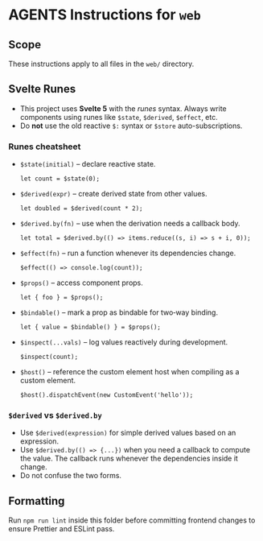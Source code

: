 # AGENTS Instructions for `web`

## Scope
These instructions apply to all files in the `web/` directory.

## Svelte Runes
- This project uses **Svelte 5** with the *runes* syntax. Always write components using runes like `$state`, `$derived`, `$effect`, etc.
- Do **not** use the old reactive `$:` syntax or `$store` auto-subscriptions.

### Runes cheatsheet
- `$state(initial)` – declare reactive state.
  ```svelte
  let count = $state(0);
  ```
- `$derived(expr)` – create derived state from other values.
  ```svelte
  let doubled = $derived(count * 2);
  ```
- `$derived.by(fn)` – use when the derivation needs a callback body.
  ```svelte
  let total = $derived.by(() => items.reduce((s, i) => s + i, 0));
  ```
- `$effect(fn)` – run a function whenever its dependencies change.
  ```svelte
  $effect(() => console.log(count));
  ```
- `$props()` – access component props.
  ```svelte
  let { foo } = $props();
  ```
- `$bindable()` – mark a prop as bindable for two‑way binding.
  ```svelte
  let { value = $bindable() } = $props();
  ```
- `$inspect(...vals)` – log values reactively during development.
  ```svelte
  $inspect(count);
  ```
- `$host()` – reference the custom element host when compiling as a custom element.
  ```svelte
  $host().dispatchEvent(new CustomEvent('hello'));
  ```

### `$derived` vs `$derived.by`
- Use `$derived(expression)` for simple derived values based on an expression.
- Use `$derived.by(() => {...})` when you need a callback to compute the value. The callback runs whenever the dependencies inside it change.
- Do not confuse the two forms.

## Formatting
Run `npm run lint` inside this folder before committing frontend changes to ensure Prettier and ESLint pass.
